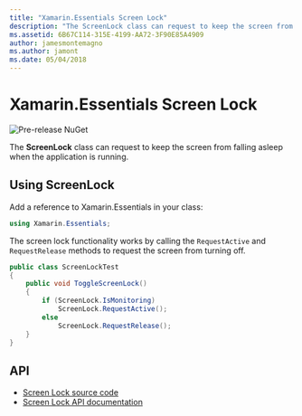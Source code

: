 ```yaml
---
title: "Xamarin.Essentials Screen Lock"
description: "The ScreenLock class can request to keep the screen from falling asleep when the application is running."
ms.assetid: 6B67C114-315E-4199-AA72-3F90E85A4909
author: jamesmontemagno
ms.author: jamont
ms.date: 05/04/2018
---
```

# Xamarin.Essentials Screen Lock

![Pre-release NuGet](~/media/shared/pre-release.png)

The **ScreenLock** class can request to keep the screen from falling asleep when the application is running.

## Using ScreenLock

Add a reference to Xamarin.Essentials in your class:

```csharp
using Xamarin.Essentials;
```

The screen lock functionality works by calling the `RequestActive` and `RequestRelease` methods to request the screen from turning off.

```csharp
public class ScreenLockTest
{
    public void ToggleScreenLock()
    {
        if (ScreenLock.IsMonitoring)
            ScreenLock.RequestActive();
        else
            ScreenLock.RequestRelease();
    }
}
```

## API

- [Screen Lock source code](https://github.com/xamarin/Essentials/tree/master/Xamarin.Essentials/ScreenLock)
- [Screen Lock API documentation](xref:Xamarin.Essentials.ScreenLock)

